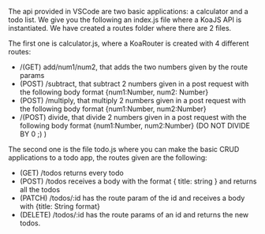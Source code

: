 The api provided in VSCode are two basic applications: a calculator and a todo list. We give you the following an index.js file where a KoaJS API is instantiated. We have created a routes folder where there are 2 files. 

The first one is calculator.js, where a KoaRouter is created with 4 different routes:

<ul>
	<li>
        /(GET) add/num1/num2, that adds the two numbers given by the route params
    </li>
    <li>
        (POST) /subtract, that subtract 2 numbers given in a post request with the following body format {num1:Number, num2: Number}
    </li>
    <li>
        (POST) /multiply, that multiply 2 numbers given in a post request with the following body format  {num1:Number, num2:Number}
    </li>
    <li>
        /(POST) divide, that divide 2 numbers given in a post request with the following body format {num1:Number, num2:Number} (DO NOT DIVIDE BY 0 ;) )
    </li>
</ul>

The second one is the file todo.js where you can make the basic CRUD applications to a todo app, the routes given are the following:

<ul>
	<li>
		(GET) /todos returns every todo
    </li>
    <li>
        (POST) /todos receives a body with the format { title: string } and returns all the todos
    </li>
    <li>
        (PATCH) /todos/:id has the route param of the id and receives a body with {title: String format}
    </li>
    <li>
        (DELETE) /todos/:id has the route params of an id and returns the new todos.
    </li>
</ul>
